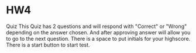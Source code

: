 # HW4
Quiz
This Quiz has 2 questions and will respond with "Correct" or "Wrong" depending on the answer chosen.
And after approving answer will allow you to go to the next question.
There is a space to put initials for your highscore.
There is a start button to start test.